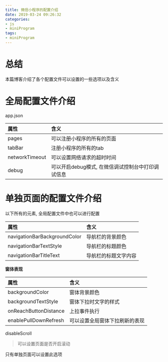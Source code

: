 ```yaml
---
title: 微信小程序的配置介绍
date: 2019-03-24 09:26:32
categories:
- js
- miniProgram
tags:
- miniProgram
---
```


# 总结

本篇博客介绍了各个配置文件可以设置的一些选项以及含义
<!--more-->

# 全局配置文件介绍

app.json

| 属性 | 含义 |
| :--- | :--- |
| pages | 可以注册小程序的所有的页面 |
| tabBar | 注册小程序的所有的tab |
| networkTimeout | 可以设置网络请求的超时时间 |
| debug | 可以开启debug模式, 在微信调试控制台中打印调试信息 |

# 单独页面的配置文件介绍

以下所有的元素, 全局配置文件中也可以进行配置

| 属性 | 含义 |
| :--- | :--- |
| navigationBarBackgroundColor | 导航栏的背景颜色 |
| navigationBarTextStyle | 导航栏的标题颜色 |
| navigationBarTitleText | 导航栏的标题文字内容 | 

**窗体表现**

| 属性 | 含义 |
| :--- | :--- |
| backgroundColor | 窗体背景颜色 |
| backgroundTextStyle | 窗体下拉时文字的样式 |
| onReachButtonDistance | 上拉事件执行 |
| enablePullDownRefresh | 可以设置全局窗体下拉刷新的表现 |

disableScroll

> 可以设置页面是否开启滚动

只有单独页面可以设置此选项
